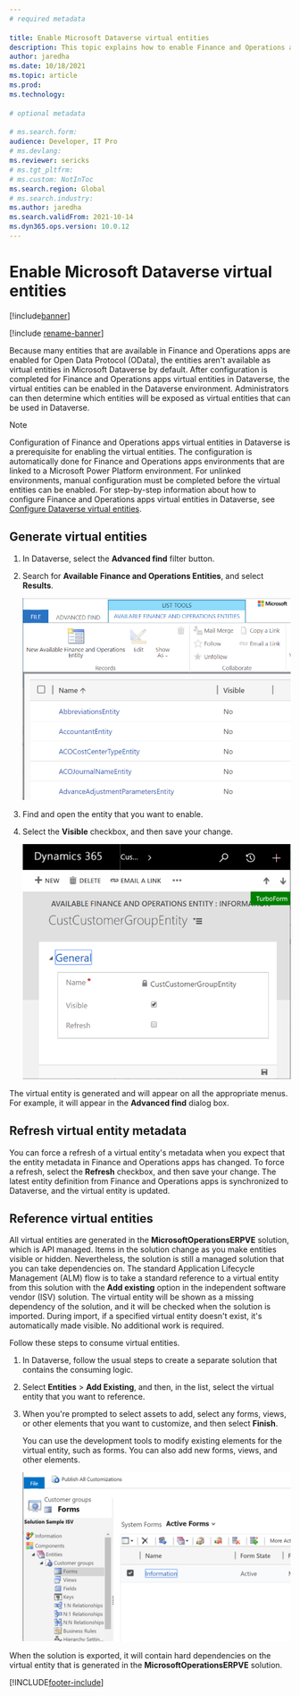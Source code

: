 ```yaml
---
# required metadata

title: Enable Microsoft Dataverse virtual entities
description: This topic explains how to enable Finance and Operations apps virtual entities in Microsoft Dataverse.
author: jaredha
ms.date: 10/18/2021
ms.topic: article
ms.prod:
ms.technology: 

# optional metadata

# ms.search.form:
audience: Developer, IT Pro
# ms.devlang: 
ms.reviewer: sericks
# ms.tgt_pltfrm: 
# ms.custom: NotInToc
ms.search.region: Global
# ms.search.industry:
ms.author: jaredha
ms.search.validFrom: 2021-10-14
ms.dyn365.ops.version: 10.0.12
---
```


# Enable Microsoft Dataverse virtual entities

[!include[banner](../includes/banner.md)]

[!include [rename-banner](~/includes/cc-data-platform-banner.md)]

Because many entities that are available in Finance and Operations apps are enabled for Open Data Protocol (OData), the entities aren't available as virtual entities in Microsoft Dataverse by default. After configuration is completed for Finance and Operations apps virtual entities in Dataverse, the virtual entities can be enabled in the Dataverse environment. Administrators can then determine which entities will be exposed as virtual entities that can be used in Dataverse.

> [!NOTE]
> Configuration of Finance and Operations apps virtual entities in Dataverse is a prerequisite for enabling the virtual entities. The configuration is automatically done for Finance and Operations apps environments that are linked to a Microsoft Power Platform environment. For unlinked environments, manual configuration must be completed before the virtual entities can be enabled. For step-by-step information about how to configure Finance and Operations apps virtual entities in Dataverse, see [Configure Dataverse virtual entities](admin-reference.md).

## Generate virtual entities

1. In Dataverse, select the **Advanced find** filter button.
2. Search for **Available Finance and Operations Entities**, and select **Results**.

    ![Catalog of entities.](../media/fovecatalog.png)

3. Find and open the entity that you want to enable.
4. Select the **Visible** checkbox, and then save your change.

    ![Visible checkbox selected for an entity.](../media/foveenable.png)

The virtual entity is generated and will appear on all the appropriate menus. For example, it will appear in the **Advanced find** dialog box.

## Refresh virtual entity metadata

You can force a refresh of a virtual entity's metadata when you expect that the entity metadata in Finance and Operations apps has changed. To force a refresh, select the **Refresh** checkbox, and then save your change. The latest entity definition from Finance and Operations apps is synchronized to Dataverse, and the virtual entity is updated.

## Reference virtual entities

All virtual entities are generated in the **MicrosoftOperationsERPVE** solution, which is API managed. Items in the solution change as you make entities visible or hidden. Nevertheless, the solution is still a managed solution that you can take dependencies on. The standard Application Lifecycle Management (ALM) flow is to take a standard reference to a virtual entity from this solution with the **Add existing** option in the independent software vendor (ISV) solution. The virtual entity will be shown as a missing dependency of the solution, and it will be checked when the solution is imported. During import, if a specified virtual entity doesn't exist, it's automatically made visible. No additional work is required.

Follow these steps to consume virtual entities.

1. In Dataverse, follow the usual steps to create a separate solution that contains the consuming logic.
2. Select **Entities** \> **Add Existing**, and then, in the list, select the virtual entity that you want to reference.
3. When you're prompted to select assets to add, select any forms, views, or other elements that you want to customize, and then select **Finish**.

    You can use the development tools to modify existing elements for the virtual entity, such as forms. You can also add new forms, views, and other elements.

    ![Solution.](../media/fovesolution.png)

When the solution is exported, it will contain hard dependencies on the virtual entity that is generated in the **MicrosoftOperationsERPVE** solution.

[!INCLUDE[footer-include](../../../includes/footer-banner.md)]
